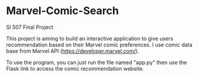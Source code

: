 # Marvel-Comic-Search
SI 507 Final Project

This project is aiming to build an interactive application to give users recommendation based on their Marvel comic preferences. I use comic data base from Marvel API (https://developer.marvel.com/).

To use the program, you can just run the file named "app.py" then use the Flask link to access the comic recommendation website.
